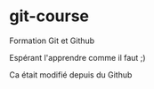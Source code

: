 # git-course
Formation Git et Github

Espérant l'apprendre comme il faut ;)

Ca était modifié depuis du Github
